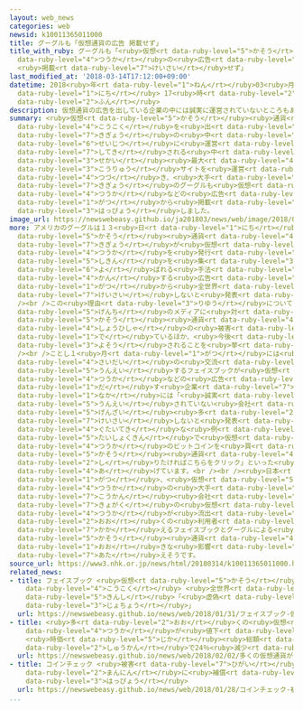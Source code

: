 ```yaml
---
layout: web_news
categories: web
newsid: k10011365011000
title: グーグルも「仮想通貨の広告 掲載せず」
title_with_ruby: グーグルも「<ruby>仮想<rt data-ruby-level="5">かそう</rt></ruby><ruby>通貨<rt
  data-ruby-level="4">つうか</rt></ruby>の<ruby>広告<rt data-ruby-level="4">こうこく</rt></ruby>
  <ruby>掲載<rt data-ruby-level="7">けいさい</rt></ruby>せず」
last_modified_at: '2018-03-14T17:12:00+09:00'
datetime: 2018<ruby>年<rt data-ruby-level="1">ねん</rt></ruby>03<ruby>月<rt data-ruby-level="1">がつ</rt></ruby>14<ruby>日<rt
  data-ruby-level="1">にち</rt></ruby> 17<ruby>時<rt data-ruby-level="2">じ</rt></ruby>12<ruby>分<rt
  data-ruby-level="2">ふん</rt></ruby>
description: 仮想通貨の広告を出している企業の中には誠実に運営されていないところもあると指摘される中、世界最大の交流サイトを運営するフェイスブックに続き、大手ＩＴ企業のグーグルも仮想通貨などの広告について、ことし６月から掲載しないと発表しました。
summary: <ruby>仮想<rt data-ruby-level="5">かそう</rt></ruby><ruby>通貨<rt data-ruby-level="4">つうか</rt></ruby>の<ruby>広告<rt
  data-ruby-level="4">こうこく</rt></ruby>を<ruby>出<rt data-ruby-level="1">だ</rt></ruby>している<ruby>企業<rt
  data-ruby-level="7">きぎょう</rt></ruby>の<ruby>中<rt data-ruby-level="1">なか</rt></ruby>には<ruby>誠実<rt
  data-ruby-level="6">せいじつ</rt></ruby>に<ruby>運営<rt data-ruby-level="5">うんえい</rt></ruby>されていないところもあると<ruby>指摘<rt
  data-ruby-level="7">してき</rt></ruby>される<ruby>中<rt data-ruby-level="1">なか</rt></ruby>、<ruby>世界<rt
  data-ruby-level="3">せかい</rt></ruby><ruby>最大<rt data-ruby-level="4">さいだい</rt></ruby>の<ruby>交流<rt
  data-ruby-level="3">こうりゅう</rt></ruby>サイトを<ruby>運営<rt data-ruby-level="5">うんえい</rt></ruby>するフェイスブックに<ruby>続<rt
  data-ruby-level="4">つづ</rt></ruby>き、<ruby>大手<rt data-ruby-level="1">おおて</rt></ruby>ＩＴ<ruby>企業<rt
  data-ruby-level="7">きぎょう</rt></ruby>のグーグルも<ruby>仮想<rt data-ruby-level="5">かそう</rt></ruby><ruby>通貨<rt
  data-ruby-level="4">つうか</rt></ruby>などの<ruby>広告<rt data-ruby-level="4">こうこく</rt></ruby>について、ことし６<ruby>月<rt
  data-ruby-level="1">がつ</rt></ruby>から<ruby>掲載<rt data-ruby-level="7">けいさい</rt></ruby>しないと<ruby>発表<rt
  data-ruby-level="3">はっぴょう</rt></ruby>しました。
image_url: https://newswebeasy.github.io/ja201803/news/web/image/2018/03/14/K10011365011_1803141719_1803141722_01_02.jpg
more: アメリカのグーグルは１３<ruby>日<rt data-ruby-level="1">にち</rt></ruby>、ビットコインといった<ruby>仮想<rt
  data-ruby-level="5">かそう</rt></ruby><ruby>通貨<rt data-ruby-level="4">つうか</rt></ruby>や、<ruby>企業<rt
  data-ruby-level="7">きぎょう</rt></ruby>が<ruby>仮想<rt data-ruby-level="5">かそう</rt></ruby><ruby>通貨<rt
  data-ruby-level="4">つうか</rt></ruby>を<ruby>発行<rt data-ruby-level="3">はっこう</rt></ruby>して<ruby>資金<rt
  data-ruby-level="5">しきん</rt></ruby>を<ruby>集<rt data-ruby-level="3">あつ</rt></ruby>める「ＩＣＯ」と<ruby>呼<rt
  data-ruby-level="6">よ</rt></ruby>ばれる<ruby>手法<rt data-ruby-level="4">しゅほう</rt></ruby>などに<ruby>関<rt
  data-ruby-level="4">かん</rt></ruby>する<ruby>広告<rt data-ruby-level="4">こうこく</rt></ruby>について、ことし６<ruby>月<rt
  data-ruby-level="1">がつ</rt></ruby>から<ruby>全世界<rt data-ruby-level="3">ぜんせかい</rt></ruby>で<ruby>掲載<rt
  data-ruby-level="7">けいさい</rt></ruby>しないと<ruby>発表<rt data-ruby-level="3">はっぴょう</rt></ruby>しました。<br
  /><br />この<ruby>理由<rt data-ruby-level="3">りゆう</rt></ruby>についてグーグルの<ruby>幹部<rt data-ruby-level="5">かんぶ</rt></ruby>は、<ruby>現地<rt
  data-ruby-level="5">げんち</rt></ruby>のメディアに<ruby>対<rt data-ruby-level="3">たい</rt></ruby>して、<ruby>仮想<rt
  data-ruby-level="5">かそう</rt></ruby><ruby>通貨<rt data-ruby-level="4">つうか</rt></ruby>をめぐって<ruby>消費者<rt
  data-ruby-level="4">しょうひしゃ</rt></ruby>の<ruby>被害<rt data-ruby-level="7">ひがい</rt></ruby>がすでに<ruby>出<rt
  data-ruby-level="1">で</rt></ruby>ているほか、<ruby>今後<rt data-ruby-level="2">こんご</rt></ruby>も<ruby>予想<rt
  data-ruby-level="3">よそう</rt></ruby>されることを<ruby>挙<rt data-ruby-level="4">あ</rt></ruby>げています。<br
  /><br />ことし１<ruby>月<rt data-ruby-level="1">がつ</rt></ruby>には<ruby>世界<rt data-ruby-level="3">せかい</rt></ruby><ruby>最大<rt
  data-ruby-level="4">さいだい</rt></ruby>の<ruby>交流<rt data-ruby-level="3">こうりゅう</rt></ruby>サイトを<ruby>運営<rt
  data-ruby-level="5">うんえい</rt></ruby>するフェイスブックが<ruby>仮想<rt data-ruby-level="5">かそう</rt></ruby><ruby>通貨<rt
  data-ruby-level="4">つうか</rt></ruby>などの<ruby>広告<rt data-ruby-level="4">こうこく</rt></ruby>を<ruby>出<rt
  data-ruby-level="1">だ</rt></ruby>す<ruby>企業<rt data-ruby-level="7">きぎょう</rt></ruby>の<ruby>中<rt
  data-ruby-level="1">なか</rt></ruby>には「<ruby>誠実<rt data-ruby-level="6">せいじつ</rt></ruby>に<ruby>運営<rt
  data-ruby-level="5">うんえい</rt></ruby>されていない<ruby>会社<rt data-ruby-level="2">かいしゃ</rt></ruby>が<ruby>現在<rt
  data-ruby-level="5">げんざい</rt></ruby><ruby>多<rt data-ruby-level="2">おお</rt></ruby>い」として<ruby>掲載<rt
  data-ruby-level="7">けいさい</rt></ruby>しないと<ruby>発表<rt data-ruby-level="3">はっぴょう</rt></ruby>し、<ruby>具体的<rt
  data-ruby-level="4">ぐたいてき</rt></ruby>な<ruby>例<rt data-ruby-level="4">れい</rt></ruby>として「<ruby>退職金<rt
  data-ruby-level="5">たいしょくきん</rt></ruby>で<ruby>仮想<rt data-ruby-level="5">かそう</rt></ruby><ruby>通貨<rt
  data-ruby-level="4">つうか</rt></ruby>のビットコインを<ruby>買<rt data-ruby-level="2">か</rt></ruby>おう」とか「リスクなしの<ruby>仮想<rt
  data-ruby-level="5">かそう</rt></ruby><ruby>通貨<rt data-ruby-level="4">つうか</rt></ruby>についてもっと<ruby>知<rt
  data-ruby-level="2">し</rt></ruby>りたければこちらをクリック」といった<ruby>広告<rt data-ruby-level="4">こうこく</rt></ruby>を<ruby>挙<rt
  data-ruby-level="4">あ</rt></ruby>げています。<br /><br /><ruby>日本<rt data-ruby-level="1">にっぽん</rt></ruby>ではことし１<ruby>月<rt
  data-ruby-level="1">がつ</rt></ruby>、<ruby>仮想<rt data-ruby-level="5">かそう</rt></ruby><ruby>通貨<rt
  data-ruby-level="4">つうか</rt></ruby>の<ruby>大手<rt data-ruby-level="1">おおて</rt></ruby><ruby>交換<rt
  data-ruby-level="7">こうかん</rt></ruby><ruby>会社<rt data-ruby-level="2">がいしゃ</rt></ruby>「コインチェック」から<ruby>巨額<rt
  data-ruby-level="7">きょがく</rt></ruby>の<ruby>仮想<rt data-ruby-level="5">かそう</rt></ruby><ruby>通貨<rt
  data-ruby-level="4">つうか</rt></ruby>が<ruby>流出<rt data-ruby-level="3">りゅうしゅつ</rt></ruby>しましたが、<ruby>多<rt
  data-ruby-level="2">おお</rt></ruby>くの<ruby>利用者<rt data-ruby-level="4">りようしゃ</rt></ruby>を<ruby>抱<rt
  data-ruby-level="7">かか</rt></ruby>えるフェイスブックとグーグルによる<ruby>対応<rt data-ruby-level="5">たいおう</rt></ruby>は<ruby>仮想<rt
  data-ruby-level="5">かそう</rt></ruby><ruby>通貨<rt data-ruby-level="4">つうか</rt></ruby>をめぐるビジネスに<ruby>大<rt
  data-ruby-level="1">おお</rt></ruby>きな<ruby>影響<rt data-ruby-level="7">えいきょう</rt></ruby>を<ruby>与<rt
  data-ruby-level="7">あた</rt></ruby>えそうです。
source_url: https://www3.nhk.or.jp/news/html/20180314/k10011365011000.html
related_news:
- title: フェイスブック <ruby>仮想<rt data-ruby-level="5">かそう</rt></ruby><ruby>通貨<rt data-ruby-level="4">つうか</rt></ruby>の<ruby>広告<rt
    data-ruby-level="4">こうこく</rt></ruby> <ruby>全世界<rt data-ruby-level="3">ぜんせかい</rt></ruby>で<ruby>禁止<rt
    data-ruby-level="5">きんし</rt></ruby>「<ruby>虚偽<rt data-ruby-level="7">きょぎ</rt></ruby>を<ruby>助長<rt
    data-ruby-level="3">じょちょう</rt></ruby>」
  url: https://newswebeasy.github.io/news/web/2018/01/31/フェイスブック-仮想通貨の広告-全世界で禁止虚偽を助長
- title: <ruby>多<rt data-ruby-level="2">おお</rt></ruby>くの<ruby>仮想<rt data-ruby-level="5">かそう</rt></ruby><ruby>通貨<rt
    data-ruby-level="4">つうか</rt></ruby>が<ruby>値下<rt data-ruby-level="6">ねさ</rt></ruby>がり
    <ruby>時価<rt data-ruby-level="5">じか</rt></ruby><ruby>総額<rt data-ruby-level="5">そうがく</rt></ruby>は１<ruby>週間<rt
    data-ruby-level="2">しゅうかん</rt></ruby>で24％<ruby>減少<rt data-ruby-level="5">げんしょう</rt></ruby>
  url: https://newswebeasy.github.io/news/web/2018/02/02/多くの仮想通貨が値下がり-時価総額は1週間で24減少
- title: コインチェック <ruby>被害<rt data-ruby-level="7">ひがい</rt></ruby><ruby>受<rt data-ruby-level="3">う</rt></ruby>けた26<ruby>万人<rt
    data-ruby-level="2">まんにん</rt></ruby>に<ruby>補償<rt data-ruby-level="7">ほしょう</rt></ruby>と<ruby>発表<rt
    data-ruby-level="3">はっぴょう</rt></ruby>
  url: https://newswebeasy.github.io/news/web/2018/01/28/コインチェック-被害受けた26万人に補償と発表
...
```

